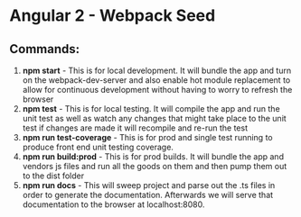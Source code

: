 # Angular 2 - Webpack Seed

## Commands:
1. **npm start** - This is for local development. It will bundle the app and turn on the webpack-dev-server and also enable hot module replacement
   to allow for continuous development without having to worry to refresh the browser
2. **npm test** - This is for local testing. It will compile the app and run the unit test as well as watch any changes that might take place to the unit test
   if changes are made it will recompile and re-run the test
3. **npm run test-coverage** - This is for prod and single test running to produce front end unit testing coverage.
4. **npm run build:prod** - This is for prod builds. It will bundle the app and vendors js files and run all the goods on them and then pump them out to the dist
   folder
5. **npm run docs** - This will sweep project and parse out the .ts files in order to generate the documentation. Afterwards we will serve that documentation to the
   browser at localhost:8080.